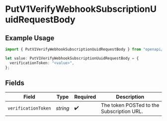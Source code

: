 # PutV1VerifyWebhookSubscriptionUuidRequestBody

## Example Usage

```typescript
import { PutV1VerifyWebhookSubscriptionUuidRequestBody } from "openapi/models/operations";

let value: PutV1VerifyWebhookSubscriptionUuidRequestBody = {
  verificationToken: "<value>",
};
```

## Fields

| Field                                     | Type                                      | Required                                  | Description                               |
| ----------------------------------------- | ----------------------------------------- | ----------------------------------------- | ----------------------------------------- |
| `verificationToken`                       | *string*                                  | :heavy_check_mark:                        | The token POSTed to the Subscription URL. |